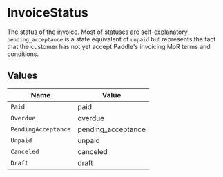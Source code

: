 # InvoiceStatus

The status of the invoice. Most of statuses are self-explanatory. `pending_acceptance` is a state equivalent of `unpaid` but represents the fact that the customer has not yet accept Paddle's invoicing MoR terms and conditions.


## Values

| Name                | Value               |
| ------------------- | ------------------- |
| `Paid`              | paid                |
| `Overdue`           | overdue             |
| `PendingAcceptance` | pending_acceptance  |
| `Unpaid`            | unpaid              |
| `Canceled`          | canceled            |
| `Draft`             | draft               |